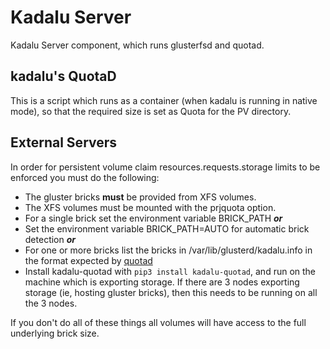 # Kadalu Server

Kadalu Server component, which runs glusterfsd and quotad.

## kadalu's QuotaD

This is a script which runs as a container (when kadalu is running in native mode), so that the required size is set as Quota for the PV directory.

## External Servers

In order for persistent volume claim resources.requests.storage limits to be enforced you must do the following:

* The gluster bricks **must** be provided from XFS volumes.
* The XFS volumes must be mounted with the prjquota option.
* For a single brick set the environment variable BRICK_PATH
_**or**_
* Set the environment variable BRICK_PATH=AUTO for automatic brick detection
_**or**_
* For one or more bricks list the bricks in /var/lib/glusterd/kadalu.info in the format expected by [quotad](kadalu_quotad/quotad.py)
* Install kadalu-quotad with `pip3 install kadalu-quotad`, and run on the machine which is exporting storage. If there are 3 nodes exporting storage (ie, hosting gluster bricks), then this needs to be running on all the 3 nodes.

If you don't do all of these things all volumes will have access to the full underlying brick size.

